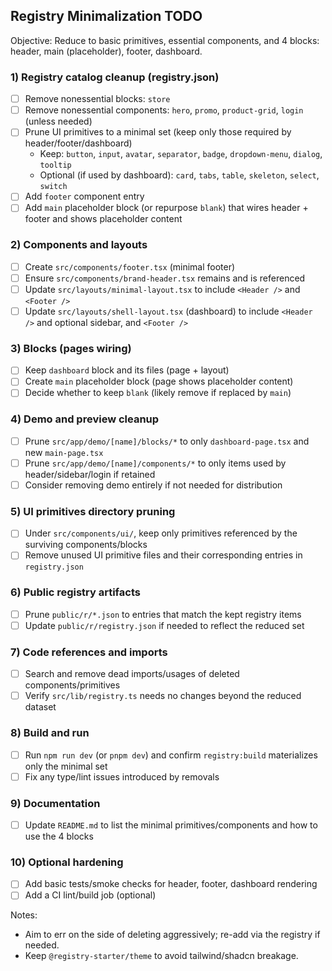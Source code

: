 ## Registry Minimalization TODO

Objective: Reduce to basic primitives, essential components, and 4 blocks: header, main (placeholder), footer, dashboard.

### 1) Registry catalog cleanup (registry.json)
- [ ] Remove nonessential blocks: `store`
- [ ] Remove nonessential components: `hero`, `promo`, `product-grid`, `login` (unless needed)
- [ ] Prune UI primitives to a minimal set (keep only those required by header/footer/dashboard)
  - Keep: `button`, `input`, `avatar`, `separator`, `badge`, `dropdown-menu`, `dialog`, `tooltip`
  - Optional (if used by dashboard): `card`, `tabs`, `table`, `skeleton`, `select`, `switch`
- [ ] Add `footer` component entry
- [ ] Add `main` placeholder block (or repurpose `blank`) that wires header + footer and shows placeholder content

### 2) Components and layouts
- [ ] Create `src/components/footer.tsx` (minimal footer)
- [ ] Ensure `src/components/brand-header.tsx` remains and is referenced
- [ ] Update `src/layouts/minimal-layout.tsx` to include `<Header />` and `<Footer />`
- [ ] Update `src/layouts/shell-layout.tsx` (dashboard) to include `<Header />` and optional sidebar, and `<Footer />`

### 3) Blocks (pages wiring)
- [ ] Keep `dashboard` block and its files (page + layout)
- [ ] Create `main` placeholder block (page shows placeholder content)
- [ ] Decide whether to keep `blank` (likely remove if replaced by `main`)

### 4) Demo and preview cleanup
- [ ] Prune `src/app/demo/[name]/blocks/*` to only `dashboard-page.tsx` and new `main-page.tsx`
- [ ] Prune `src/app/demo/[name]/components/*` to only items used by header/sidebar/login if retained
- [ ] Consider removing demo entirely if not needed for distribution

### 5) UI primitives directory pruning
- [ ] Under `src/components/ui/`, keep only primitives referenced by the surviving components/blocks
- [ ] Remove unused UI primitive files and their corresponding entries in `registry.json`

### 6) Public registry artifacts
- [ ] Prune `public/r/*.json` to entries that match the kept registry items
- [ ] Update `public/r/registry.json` if needed to reflect the reduced set

### 7) Code references and imports
- [ ] Search and remove dead imports/usages of deleted components/primitives
- [ ] Verify `src/lib/registry.ts` needs no changes beyond the reduced dataset

### 8) Build and run
- [ ] Run `npm run dev` (or `pnpm dev`) and confirm `registry:build` materializes only the minimal set
- [ ] Fix any type/lint issues introduced by removals

### 9) Documentation
- [ ] Update `README.md` to list the minimal primitives/components and how to use the 4 blocks

### 10) Optional hardening
- [ ] Add basic tests/smoke checks for header, footer, dashboard rendering
- [ ] Add a CI lint/build job (optional)

Notes:
- Aim to err on the side of deleting aggressively; re-add via the registry if needed.
- Keep `@registry-starter/theme` to avoid tailwind/shadcn breakage.


